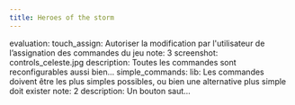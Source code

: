```yaml
---
title: Heroes of the storm
---
```

evaluation:
  touch_assign: Autoriser la modification par l'utilisateur de l’assignation des commandes du jeu
    note: 3
    screenshot: controls_celeste.jpg
    description: Toutes les commandes sont reconfigurables aussi bien...
  simple_commands:
    lib: Les commandes doivent être les plus simples possibles, ou bien une alternative plus simple doit exister
    note: 2
    description: Un bouton saut...